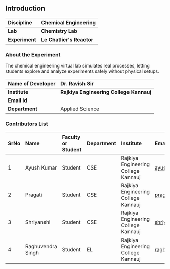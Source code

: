 ## Introduction


<b>Discipline | <b> Chemical Engineering
:--|:--|
<b> Lab | <b> Chemistry Lab
<b> Experiment|     <b> Le Chatlier's Reactor

### About the Experiment 

The chemical engineering virtual lab simulates real processes, letting students explore and analyze experiments safely without physical setups.

<b>Name of Developer | <b> Dr. Ravish Sir 
:--|:--|
<b> Institute | <b>  Rajkiya Engineering College Kannauj
<b> Email id|     <b>  
<b> Department |  Applied Science

### Contributors List

SrNo | Name | Faculty or Student | Department| Institute | Email id
:--|:--|:--|:--|:--|:--|
1 | Ayush Kumar | Student | CSE | Rajkiya Engineering College Kannauj | ayush95190@gmail.com
2 | Pragati | Student | CSE | Rajkiya Engineering College Kannauj | pragatibaghel99@gmail.com
3 | Shriyanshi | Student | CSE | Rajkiya Engineering College Kannauj | shriyanshi1712@gmail.com
4 | Raghuvendra Singh | Student | EL | Rajkiya Engineering College Kannauj | raghuvendrasingh1238@gmail.com
